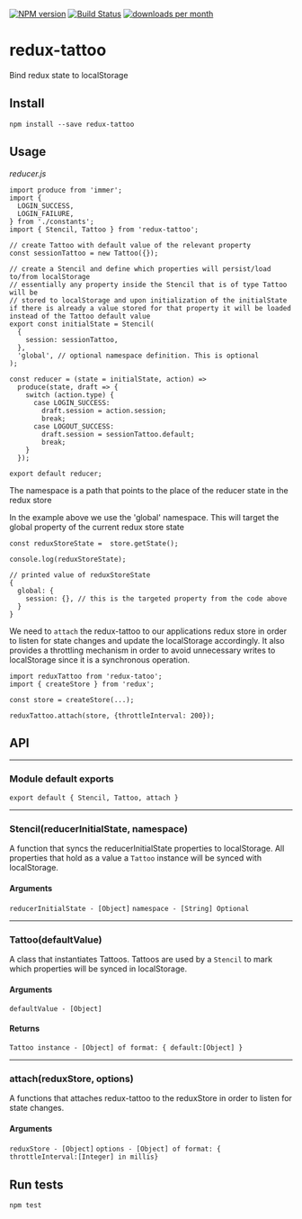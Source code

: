 [![NPM version](http://img.shields.io/npm/v/redux-tattoo.svg)](https://www.npmjs.org/package/redux-tattoo)
[![Build Status](https://travis-ci.org/jahnestacado/redux-tattoo.svg?branch=master)](https://travis-ci.org/jahnestacado/redux-tattoo)
[![downloads per month](http://img.shields.io/npm/dm/redux-tattoo.svg)](https://www.npmjs.org/package/redux-tattoo)

# redux-tattoo

Bind redux state to localStorage

## Install

`npm install --save redux-tattoo`

## Usage

_reducer.js_

```
import produce from 'immer';
import {
  LOGIN_SUCCESS,
  LOGIN_FAILURE,
} from './constants';
import { Stencil, Tattoo } from 'redux-tattoo';

// create Tattoo with default value of the relevant property
const sessionTattoo = new Tattoo({});

// create a Stencil and define which properties will persist/load to/from localStorage
// essentially any property inside the Stencil that is of type Tattoo will be
// stored to localStorage and upon initialization of the initialState if there is already a value stored for that property it will be loaded instead of the Tattoo default value
export const initialState = Stencil(
  {
    session: sessionTattoo,
  },
  'global', // optional namespace definition. This is optional
);

const reducer = (state = initialState, action) =>
  produce(state, draft => {
    switch (action.type) {
      case LOGIN_SUCCESS:
        draft.session = action.session;
        break;
      case LOGOUT_SUCCESS:
        draft.session = sessionTattoo.default;
        break;
    }
  });

export default reducer;
```

The namespace is a path that points to the place of the reducer state in the redux store

In the example above we use the 'global' namespace. This will target the global property of the current redux store state

```
const reduxStoreState =  store.getState();

console.log(reduxStoreState);

// printed value of reduxStoreState
{
  global: {
    session: {}, // this is the targeted property from the code above
  }
}

```

We need to `attach` the redux-tattoo to our applications redux store in order to listen for state changes and update the localStorage accordingly. It also provides a throttling mechanism in order to avoid unnecessary writes to localStorage since it is a synchronous operation.

```
import reduxTattoo from 'redux-tatoo';
import { createStore } from 'redux';

const store = createStore(...);

reduxTattoo.attach(store, {throttleInterval: 200});

```

## API

---

### Module default exports

`export default { Stencil, Tattoo, attach }`

---

### Stencil(reducerInitialState, namespace)

A function that syncs the reducerInitialState properties to localStorage. All properties that hold as a value a `Tattoo` instance will be synced with localStorage.

#### Arguments

`reducerInitialState - [Object]`
`namespace - [String] Optional`

---

### Tattoo(defaultValue)

A class that instantiates Tattoos. Tattoos are used by a `Stencil` to mark which properties will be synced in localStorage.

#### Arguments

`defaultValue - [Object]`

#### Returns

`Tattoo instance - [Object] of format: { default:[Object] }`

---

### attach(reduxStore, options)

A functions that attaches redux-tattoo to the reduxStore in order to listen for state changes.

#### Arguments

`reduxStore - [Object]`
`options - [Object] of format: { throttleInterval:[Integer] in millis}`

## Run tests

`npm test`
